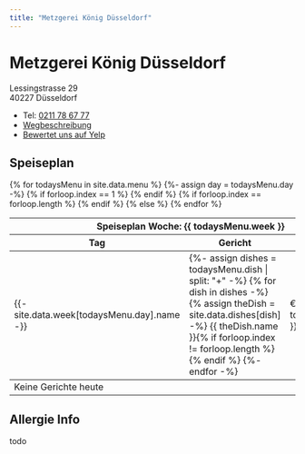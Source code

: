 ```yaml
---
title: "Metzgerei König Düsseldorf"
---
```


# Metzgerei König Düsseldorf

Lessingstrasse 29<br />
40227 Düsseldorf

* Tel: <a href="tel:+49211786777">0211 78 67 77</a>
* <a href="https://www.yelp.de/map/metzgerei-k%C3%B6nig-d%C3%BCsseldorf">Wegbeschreibung</a>
* <a href="https://www.yelp.de/biz/metzgerei-könig-düsseldorf">Bewertet uns auf Yelp</a>

## Speiseplan

<table>
{% for todaysMenu in site.data.menu %}
{%- assign day = todaysMenu.day -%}
	{% if forloop.index == 1 %}
	<thead>
	<tr>
		<th colspan="3">Speiseplan Woche: {{ todaysMenu.week }}</th>
	</tr>
	<tr>
		<th>Tag</th>
		<th>Gericht</th>
		<th>Preis</th>
	</tr>
	</thead>
	<tbody>
	{% endif %}
	<tr>
		<td>
			 {{- site.data.week[todaysMenu.day].name -}}
		</td>
		<td>
			{%- assign dishes = todaysMenu.dish | split: "+" -%}
			{% for dish in dishes -%}
				{% assign theDish = site.data.dishes[dish] -%}
				{{ theDish.name }}{% if forloop.index != forloop.length %}<br/>{% endif %}
			{%- endfor -%}
		</td>
		<td>&euro; {{ todaysMenu.price }}</td>
	</tr>
	{% if forloop.index == forloop.length %}
	</tbody>
	{% endif %}
{% else %}
<tr><td>Keine Gerichte heute</td></tr>
{% endfor %}
</table>

## Allergie Info

todo
